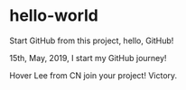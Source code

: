 # hello-world
Start GitHub from this project, hello, GitHub!

15th, May, 2019, I start my GitHub journey!

Hover Lee from CN join your project! Victory.
